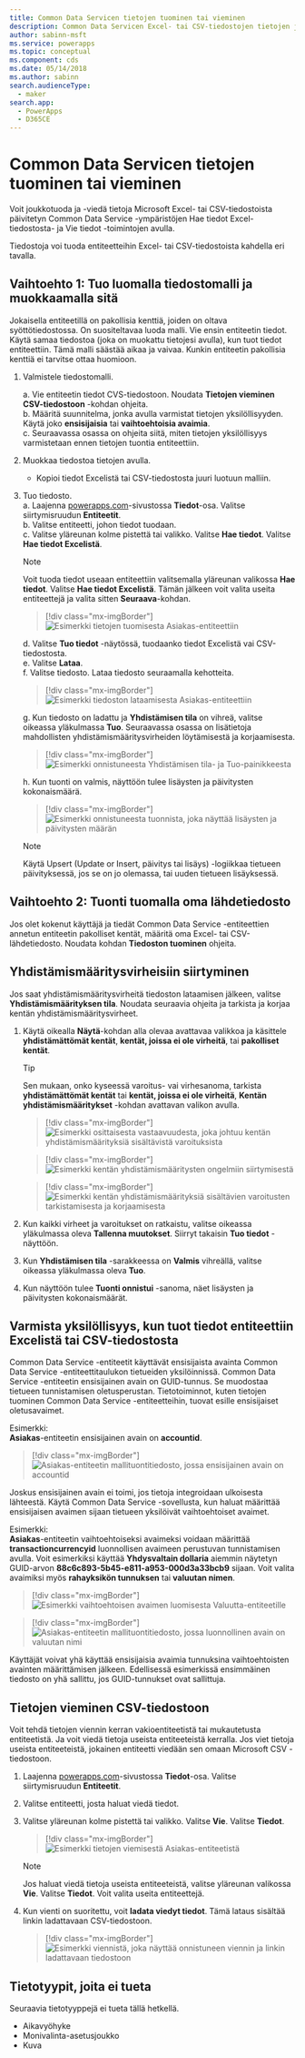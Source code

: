 ```yaml
---
title: Common Data Servicen tietojen tuominen tai vieminen
description: Common Data Servicen Excel- tai CSV-tiedostojen tietojen joukkotuonti ja -vienti Hae tiedot Excelistä- ja Vie tiedot -toimintojen avulla
author: sabinn-msft
ms.service: powerapps
ms.topic: conceptual
ms.component: cds
ms.date: 05/14/2018
ms.author: sabinn
search.audienceType:
  - maker
search.app:
  - PowerApps
  - D365CE
---
```

# <a name="import-or-export-data-from-common-data-service"></a>Common Data Servicen tietojen tuominen tai vieminen

Voit joukkotuoda ja -viedä tietoja Microsoft Excel- tai CSV-tiedostoista päivitetyn Common Data Service -ympäristöjen Hae tiedot Excel-tiedostosta- ja Vie tiedot -toimintojen avulla.

Tiedostoja voi tuoda entiteetteihin Excel- tai CSV-tiedostoista kahdella eri tavalla.

## <a name="option-1-import-by-creating-and-modifying-a-file-template"></a>Vaihtoehto 1: Tuo luomalla tiedostomalli ja muokkaamalla sitä

Jokaisella entiteetillä on pakollisia kenttiä, joiden on oltava syöttötiedostossa. On suositeltavaa luoda malli. Vie ensin entiteetin tiedot. Käytä samaa tiedostoa (joka on muokattu tietojesi avulla), kun tuot tiedot entiteettiin. Tämä malli säästää aikaa ja vaivaa. Kunkin entiteetin pakollisia kenttiä ei tarvitse ottaa huomioon.

1. Valmistele tiedostomalli.

    a. Vie entiteetin tiedot CVS-tiedostoon. Noudata **Tietojen vieminen CSV-tiedostoon** -kohdan ohjeita.  
    b. Määritä suunnitelma, jonka avulla varmistat tietojen yksilöllisyyden. Käytä joko **ensisijaisia** tai **vaihtoehtoisia avaimia**.  
    c. Seuraavassa osassa on ohjeita siitä, miten tietojen yksilöllisyys varmistetaan ennen tietojen tuontia entiteettiin. 

1. Muokkaa tiedostoa tietojen avulla.

    - Kopioi tiedot Excelistä tai CSV-tiedostosta juuri luotuun malliin.

1. Tuo tiedosto.  
    a. Laajenna [powerapps.com](https://web.powerapps.com/)-sivustossa **Tiedot**-osa. Valitse siirtymisruudun **Entiteetit**.  
    b. Valitse entiteetti, johon tiedot tuodaan.  
    c. Valitse yläreunan kolme pistettä tai valikko. Valitse **Hae tiedot**. Valitse **Hae tiedot Excelistä**.  

    > [!NOTE]
    > Voit tuoda tiedot useaan entiteettiin valitsemalla yläreunan valikossa **Hae tiedot**. Valitse **Hae tiedot Excelistä**. Tämän jälkeen voit valita useita entiteettejä ja valita sitten **Seuraava**-kohdan.

    > [!div class="mx-imgBorder"] 
    > ![Esimerkki tietojen tuomisesta **Asiakas**-entiteettiin](./media/data-platform-import-export/import-data-to-account.png)

    d. Valitse **Tuo tiedot** -näytössä, tuodaanko tiedot Excelistä vai CSV-tiedostosta.  
    e. Valitse **Lataa**.  
    f. Valitse tiedosto. Lataa tiedosto seuraamalla kehotteita.  

    > [!div class="mx-imgBorder"] 
    > ![Esimerkki tiedoston lataamisesta **Asiakas**-entiteettiin](./media/data-platform-import-export/upload-account.png)

    g. Kun tiedosto on ladattu ja **Yhdistämisen tila** on vihreä, valitse oikeassa yläkulmassa **Tuo**. Seuraavassa osassa on lisätietoja mahdollisten yhdistämismääritysvirheiden löytämisestä ja korjaamisesta.  

    > [!div class="mx-imgBorder"] 
    > ![Esimerkki onnistuneesta **Yhdistämisen tila**- ja **Tuo**-painikkeesta](./media/data-platform-import-export/success-map-imp.png)

    h. Kun tuonti on valmis, näyttöön tulee lisäysten ja päivitysten kokonaismäärä.  

    > [!div class="mx-imgBorder"] 
    > ![Esimerkki onnistuneesta tuonnista, joka näyttää lisäysten ja päivitysten määrän](./media/data-platform-import-export/success-imp-insert.png)

    > [!NOTE]
    > Käytä Upsert (Update or Insert, päivitys tai lisäys) -logiikkaa tietueen päivityksessä, jos se on jo olemassa, tai uuden tietueen lisäyksessä.

## <a name="option-2-import-by-bringing-your-own-source-file"></a>Vaihtoehto 2: Tuonti tuomalla oma lähdetiedosto

Jos olet kokenut käyttäjä ja tiedät Common Data Service -entiteettien annetun entiteetin pakolliset kentät, määritä oma Excel- tai CSV-lähdetiedosto. Noudata kohdan **Tiedoston tuominen** ohjeita.

## <a name="navigate-mapping-errors"></a>Yhdistämismääritysvirheisiin siirtyminen

Jos saat yhdistämismääritysvirheitä tiedoston lataamisen jälkeen, valitse **Yhdistämismäärityksen tila**. Noudata seuraavia ohjeita ja tarkista ja korjaa kentän yhdistämismääritysvirheet.

1. Käytä oikealla **Näytä**-kohdan alla olevaa avattavaa valikkoa ja käsittele **yhdistämättömät kentät**, **kentät, joissa ei ole virheitä**, tai **pakolliset kentät**.

    > [!TIP]
    > Sen mukaan, onko kyseessä varoitus- vai virhesanoma, tarkista **yhdistämättömät kentät** tai **kentät, joissa ei ole virheitä**, **Kentän yhdistämismääritykset** -kohdan avattavan valikon avulla.

    > [!div class="mx-imgBorder"] 
    > ![Esimerkki osittaisesta vastaavuudesta, joka johtuu kentän yhdistämismäärityksiä sisältävistä varoituksista](./media/data-platform-import-export/partial-match.png)

    > [!div class="mx-imgBorder"] 
    > ![Esimerkki kentän yhdistämismääritysten ongelmiin siirtymisestä](./media/data-platform-import-export/navigate-mappings.png)

    > [!div class="mx-imgBorder"] 
    > ![Esimerkki kentän yhdistämismäärityksiä sisältävien varoitusten tarkistamisesta ja korjaamisesta](./media/data-platform-import-export/inspect-warnings.png)

2. Kun kaikki virheet ja varoitukset on ratkaistu, valitse oikeassa yläkulmassa oleva **Tallenna muutokset**. Siirryt takaisin **Tuo tiedot** -näyttöön.
3. Kun **Yhdistämisen tila** -sarakkeessa on **Valmis** vihreällä, valitse oikeassa yläkulmassa oleva **Tuo**.
4. Kun näyttöön tulee **Tuonti onnistui** -sanoma, näet lisäysten ja päivitysten kokonaismäärät.

## <a name="ensure-uniqueness-when-you-import-data-into-an-entity-from-excel-or-csv"></a>Varmista yksilöllisyys, kun tuot tiedot entiteettiin Excelistä tai CSV-tiedostosta

Common Data Service -entiteetit käyttävät ensisijaista avainta Common Data Service -entiteettitaulukon tietueiden yksilöinnissä. Common Data Service -entiteetin ensisijainen avain on GUID-tunnus. Se muodostaa tietueen tunnistamisen oletusperustan. Tietotoiminnot, kuten tietojen tuominen Common Data Service -entiteetteihin, tuovat esille ensisijaiset oletusavaimet.

Esimerkki:  
**Asiakas**-entiteetin ensisijainen avain on **accountid**.

   > [!div class="mx-imgBorder"] 
   > ![**Asiakas**-entiteetin mallituontitiedosto, jossa ensisijainen avain on **accountid**](./media/data-platform-import-export/export-pk.png)

Joskus ensisijainen avain ei toimi, jos tietoja integroidaan ulkoisesta lähteestä. Käytä Common Data Service -sovellusta, kun haluat määrittää ensisijaisen avaimen sijaan tietueen yksilöivät vaihtoehtoiset avaimet.

Esimerkki:  
**Asiakas**-entiteetin vaihtoehtoiseksi avaimeksi voidaan määrittää **transactioncurrencyid** luonnollisen avaimeen perustuvan tunnistamisen avulla. Voit esimerkiksi käyttää **Yhdysvaltain dollaria** aiemmin näytetyn GUID-arvon **88c6c893-5b45-e811-a953-000d3a33bcb9** sijaan. Voit valita avaimiksi myös **rahayksikön tunnuksen** tai **valuutan nimen**.

   > [!div class="mx-imgBorder"] 
   > ![Esimerkki vaihtoehtoisen avaimen luomisesta **Valuutta**-entiteetille](./media/data-platform-import-export/create-ak.png)

   > [!div class="mx-imgBorder"] 
   > ![**Asiakas**-entiteetin mallituontitiedosto, jossa luonnollinen avain on **valuutan nimi**](./media/data-platform-import-export/export-nk.png)

Käyttäjät voivat yhä käyttää ensisijaisia avaimia tunnuksina vaihtoehtoisten avainten määrittämisen jälkeen. Edellisessä esimerkissä ensimmäinen tiedosto on yhä sallittu, jos GUID-tunnukset ovat sallittuja.

## <a name="export-data-to-csv"></a>Tietojen vieminen CSV-tiedostoon

Voit tehdä tietojen viennin kerran vakioentiteetistä tai mukautetusta entiteetistä. Ja voit viedä tietoja useista entiteeteistä kerralla. Jos viet tietoja useista entiteeteistä, jokainen entiteetti viedään sen omaan Microsoft CSV -tiedostoon.

1. Laajenna [powerapps.com](https://web.powerapps.com/)-sivustossa **Tiedot**-osa. Valitse siirtymisruudun **Entiteetit**.
1. Valitse entiteetti, josta haluat viedä tiedot.
1. Valitse yläreunan kolme pistettä tai valikko. Valitse **Vie**. Valitse **Tiedot**.

    > [!div class="mx-imgBorder"] 
    > ![Esimerkki tietojen viemisestä **Asiakas**-entiteetistä](./media/data-platform-import-export/export-account.png)

    > [!NOTE]
    > Jos haluat viedä tietoja useista entiteeteistä, valitse yläreunan valikossa **Vie**. Valitse **Tiedot**. Voit valita useita entiteettejä.

1. Kun vienti on suoritettu, voit **ladata viedyt tiedot**. Tämä lataus sisältää linkin ladattavaan CSV-tiedostoon.

    > [!div class="mx-imgBorder"] 
    > ![Esimerkki viennistä, joka näyttää onnistuneen viennin ja linkin ladattavaan tiedostoon](./media/data-platform-import-export/export-success.png)

## <a name="unsupported-data-types"></a>Tietotyypit, joita ei tueta

Seuraavia tietotyyppejä ei tueta tällä hetkellä.

- Aikavyöhyke
- Monivalinta-asetusjoukko
- Kuva
